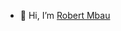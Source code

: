 - 👋 Hi, I’m [Robert Mbau](https://www.linkedin.com/in/robertmbau/)


<!---
robertmbau/robertmbau is a ✨ special ✨ repository because its `README.md` (this file) appears on your GitHub profile.
You can click the Preview link to take a look at your changes.
--->
